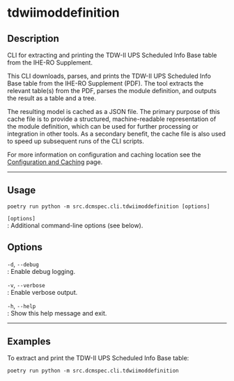 # tdwiimoddefinition

## Description

CLI for extracting and printing the TDW-II UPS Scheduled Info Base table from the IHE-RO Supplement.

This CLI downloads, parses, and prints the TDW-II UPS Scheduled Info Base table from the IHE-RO Supplement (PDF). The tool extracts the relevant table(s) from the PDF, parses the module definition, and outputs the result as a table and a tree.

The resulting model is cached as a JSON file. The primary purpose of this cache file is to provide a structured, machine-readable representation of the module definition, which can be used for further processing or integration in other tools. As a secondary benefit, the cache file is also used to speed up subsequent runs of the CLI scripts.

For more information on configuration and caching location see the [Configuration and Caching](../configuration.md) page.

---

## Usage

    poetry run python -m src.dcmspec.cli.tdwiimoddefinition [options]

`[options]`  
: Additional command-line options (see below).

## Options

`-d`, `--debug`  
: Enable debug logging.

`-v`, `--verbose`  
: Enable verbose output.

`-h`, `--help`  
: Show this help message and exit.

---

## Examples

To extract and print the TDW-II UPS Scheduled Info Base table:

    poetry run python -m src.dcmspec.cli.tdwiimoddefinition
